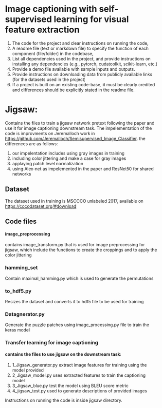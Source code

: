 # Image captioning with self-supervised learning for visual feature extraction


1. The code for the project and clear instructions on running the code, 
2. A readme file (text or markdown file) to specify the function of each component (file/folder) in the codebase, 
3. List all dependencies used in the project, and provide instructions on installing any dependencies (e.g., pytorch, cudatoolkit, scikit-learn, etc.) 
4. Provide a demo file available with sample inputs and outputs.
5. Provide instructions on downloading data from publicly available links (for the datasets used in the project)
6. If a project is built on an existing code-base, it must be clearly credited and differences should be explicitly stated in the readme file. 
# Jigsaw:
Contains the files to train a jigsaw network pretext following the paper and use it for image captioning downstream task.
The impelementation of the code is improvments on Jeremalloch work in https://github.com/Jeremalloch/Semisupervised_Image_Classifier.
the differences are as follows:
1. our impelentation includes using gray images in training
2. including color jittering and make a case for gray images
3. applaying patch level normalization
4. using Alex-net as impelemented in the paper and ResNet50 for shared networks
## Dataset
The dataset used in training is MSCOCO unlabeled 2017, available on https://cocodataset.org/#download
## Code files
#### image_preprocessing
contains image_transform.py that is used for image preprocessing for jigsaw, which include  the functions to create the croppings and to apply the color jittering
### hamming_set
Contain maximal_hamming.py which is used to generate the permutations
### to_hdf5.py
Resizes the dataset and converts it to hdf5 file to be used for training
### Datagnerator.py
Generate the puzzle patches using image_processing.py file to train the keras model 
### Transfer learning for image captioning
#### contains the files to use jigsaw on the downstream task:
1. 1_Jigsaw_generator.py extract image features for training using the model provided
2. 2_Jigsaw_model.py uses extracted features to train the captioning model
3. 3_Jigsaw_blue.py test the model using BLEU score metric
4. 4_jigsaw_test.py used to generate descriptions of provided images

Instructions on running the code is inside jigsaw directory.

